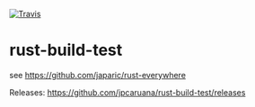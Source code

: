 [![Travis](https://travis-ci.org/jpcaruana/rust-build-test.svg?branch=master)](https://travis-ci.org/jpcaruana/rust-build-test)

# rust-build-test

see https://github.com/japaric/rust-everywhere

Releases: https://github.com/jpcaruana/rust-build-test/releases
